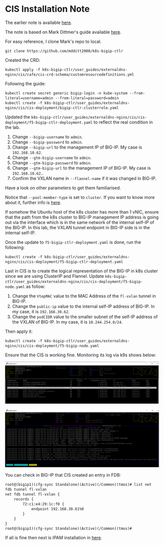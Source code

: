 # CIS Installation Note

The earlier note is available [here](README.md).

The note is based on Mark Dittmer's guide available [here](https://github.com/mdditt2000/k8s-bigip-ctlr/tree/main/user_guides/externaldns-nginx).

For easy reference, I clone Mark's repo to local.
```
git clone https://github.com/mdditt2000/k8s-bigip-ctlr
```

Created the CRD:
```
kubectl apply -f k8s-bigip-ctlr/user_guides/externaldns-nginx/cis/cafe/cis-crd-schema/customresourcedefinitions.yml
```

Following the guide:
```
kubectl create secret generic bigip-login -n kube-system --from-literal=username=admin --from-literal=password=admin
kubectl create -f k8s-bigip-ctlr/user_guides/externaldns-nginx/cis/cis-deployment/bigip-ctlr-clusterrole.yaml
```

Updated the `k8s-bigip-ctlr/user_guides/externaldns-nginx/cis/cis-deployment/f5-bigip-ctlr-deployment.yaml` to reflect the real condition in the lab.

1. Change `--bigip-username` to `admin`.
2. Change `--bigip-password` to `admin`.
3. Change `--bigip-url` to the management IP of BIG-IP. My case is `192.168.10.62`.
4. Change `--gtm-bigip-username` to `admin`.
5. Change `--gtm-bigip-password` to `admin`.
6. Change `--gtm-bigip-url` to the management IP of BIG-IP. My case is `192.168.10.62`..
7. Confirm the VXLAN name in `--flannel-name` if it was changed in BIG-IP.

Have a look on other parameters to get them familiarised.

Notice that `--pool-member-type` is set to `cluster`. If you want to know more about it, further info is [here](https://clouddocs.f5.com/containers/latest/userguide/config-options.html#clusterip).

If somehow the Ubuntu host of the k8s cluster has more than 1 vNIC, ensure that the path from the k8s cluster to BIG-IP management IP address is going out via the interface which is in the same network of the internal self-IP of the BIG-IP. In this lab, the VXLAN tunnel endpoint in BIG-IP side is in the internal self-IP.

Once the update to `f5-bigip-ctlr-deployment.yaml` is done, run the following:
```
kubectl create -f k8s-bigip-ctlr/user_guides/externaldns-nginx/cis/cis-deployment/f5-bigip-ctlr-deployment.yaml
```

Last in CIS is to create the logical representation of the BIG-IP in k8s cluster since we are using ClusterIP and Flannel. Update `k8s-bigip-ctlr/user_guides/externaldns-nginx/cis/cis-deployment/f5-bigip-node.yaml` as follow:

1. Change the `VtepMAC` value to the MAC Address of the `fl-vxlan` tunnel in BIG-IP.
2. Change the `public-ip` value to the internal self-IP address of BIG-IP. In my case, it is `192.168.30.62`.
3. Change the `podCIDR` value to the smaller subnet of the self-IP address of the VXLAN of BIG-IP. In my case, it is `10.244.254.0/24`.

Then apply it:

```
kubectl create -f k8s-bigip-ctlr/user_guides/externaldns-nginx/cis/cis-deployment/f5-bigip-node.yaml
```

Ensure that the CIS is working fine. Monitoring its log via k9s shows below:

![CIS in Running State](cis-running.png)

![CIS Running Log](cis-running-log.png)

You can check in BIG-IP that CIS created an entry in FDB:

```
root@(bigip1)(cfg-sync Standalone)(Active)(/Common)(tmos)# list net fdb tunnel fl-vxlan
net fdb tunnel fl-vxlan {
    records {
        72:c1:e4:29:1c:f0 {
            endpoint 192.168.30.61%0
        }
    }
}
root@(bigip1)(cfg-sync Standalone)(Active)(/Common)(tmos)#
```

If all is fine then next is IPAM installation in [here](ipam-note.md).
